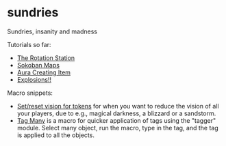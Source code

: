 # sundries
Sundries, insanity and madness

Tutorials so far:
 * [The Rotation Station](./Rotation%20Station.md)
 * [Sokoban Maps](./Sokoban.md)
 * [Aura Creating Item](./aura-creating-item.md)
 * [Explosions!!](./explosions.md)

Macro snippets:
 * [Set/reset vision for tokens](./set-reset%20vision.js) for when you want to reduce the vision of all your players, due to e.g., magical darkness, a blizzard or a sandstorm.
 * [Tag Many](./TagMany.js) is a macro for quicker application of tags using the "tagger" module. Select many object, run the macro, type in the tag, and the tag is applied to all the objects.

